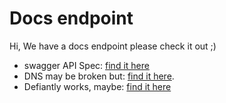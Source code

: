# Docs endpoint

Hi, We have a docs endpoint please check it out ;)

- swagger API Spec: [find it here](https://app.swaggerhub.com/apis/SUDOSPROGRAMMER/Home-Loans-API/1.0.1)
- DNS may be broken but: [find it here](https://api.bonds.projects.bbdgrad.com/docs).
- Defiantly works, maybe: [find it here](http://home-loans-service-env.eba-sgs347p2.eu-west-1.elasticbeanstalk.com/docs)

